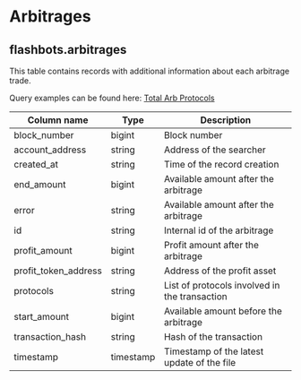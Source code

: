 # Arbitrages

## **flashbots.arbitrages**

This table contains records with additional information about each arbitrage trade.

Query examples can be found here: [Total Arb Protocols](https://dune.com/queries/626076/1167481)

| **Column name**        | **Type**  | **Description**                               |
| ---------------------- | --------- | --------------------------------------------- |
| block\_number          | bigint    | Block number                                  |
| account\_address       | string    | Address of the searcher                       |
| created\_at            | string    | Time of the record creation                   |
| end\_amount            | bigint    | Available amount after the arbitrage          |
| error                  | string    | Available amount after the arbitrage          |
| id                     | string    | Internal id of the arbitrage                  |
| profit\_amount         | bigint    | Profit amount after the arbitrage             |
| profit\_token\_address | string    | Address of the profit asset                   |
| protocols              | string    | List of protocols involved in the transaction |
| start\_amount          | bigint    | Available amount before the arbitrage         |
| transaction\_hash      | string    | Hash of the transaction                       |
| timestamp              | timestamp | Timestamp of the latest update of the file    |
